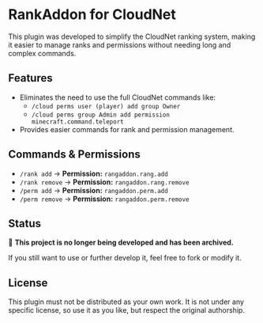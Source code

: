 # RankAddon for CloudNet

This plugin was developed to simplify the CloudNet ranking system, making it easier to manage ranks and permissions without needing long and complex commands.

## Features
- Eliminates the need to use the full CloudNet commands like:
  - `/cloud perms user (player) add group Owner`
  - `/cloud perms group Admin add permission minecraft.command.teleport`
- Provides easier commands for rank and permission management.

## Commands & Permissions
- `/rank add` → **Permission:** `rangaddon.rang.add`
- `/rank remove` → **Permission:** `rangaddon.rang.remove`
- `/perm add` → **Permission:** `rangaddon.perm.add`
- `/perm remove` → **Permission:** `rangaddon.perm.remove`

## Status
🚨 **This project is no longer being developed and has been archived.**

If you still want to use or further develop it, feel free to fork or modify it.

## License
This plugin must not be distributed as your own work.
It is not under any specific license, so use it as you like, but respect the original authorship.
